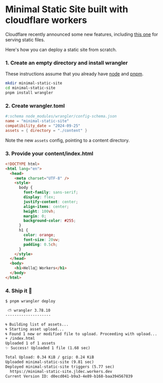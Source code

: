 # Minimal Static Site built with cloudflare workers

Cloudflare recently announced some new features, including [this one](https://blog.cloudflare.com/builder-day-2024-announcements/#static-asset-hosting) for serving static files.

Here's how you can deploy a static site from scratch.

### 1. Create an empty directory and install wrangler
These instructions assume that you already have [node](https://nodejs.org/) and [pnpm](https://pnpm.io/).
```sh
mkdir minimal-static-site
cd minimal-static-site
pnpm install wrangler
```

### 2. Create wrangler.toml
```toml
#:schema node_modules/wrangler/config-schema.json
name = "minimal-static-site"
compatibility_date = "2024-09-25"
assets = { directory = "./content" }
```
Note the new `assets` config, pointing to a content directory.

### 3. Provide your content/index.html

```html
<!DOCTYPE html>
<html lang="en">
  <head>
    <meta charset="UTF-8" />
    <style>
      body {
        font-family: sans-serif;
        display: flex;
        justify-content: center;
        align-items: center;
        height: 100vh;
        margin: 0;
        background-color: #255;
      }
      h1 {
        color: orange;
        font-size: 20vw;
        padding: 0.5ch;
      }
    </style>
  </head>
  <body>
    <h1>Hello👋 Workers</h1>
  </body>
</html>
```

### 4. Ship it 🚢

```txt
$ pnpm wrangler deploy

 ⛅️ wrangler 3.78.10
--------------------

🌀 Building list of assets...
🌀 Starting asset upload...
🌀 Found 1 new or modified file to upload. Proceeding with upload...
+ /index.html
Uploaded 1 of 1 assets
✨ Success! Uploaded 1 file (1.68 sec)

Total Upload: 0.34 KiB / gzip: 0.24 KiB
Uploaded minimal-static-site (9.81 sec)
Deployed minimal-static-site triggers (5.77 sec)
  https://minimal-static-site.jldec.workers.dev
Current Version ID: d0ecd041-b9a3-4e89-b168-baa394567839
```